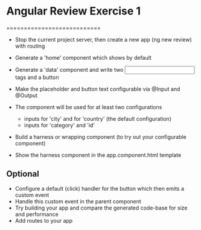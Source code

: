 # Angular Review Exercise 1  
===========================

- Stop the current project server, then create a new app (ng new review) with routing
- Generate a 'home' component which shows by default
- Generate a 'data' component and write two <input> tags and a button
- Make the placeholder and button text configurable via @Input and @Output

- The component will be used for at least two configurations
  - inputs for 'city' and for 'country' (the default configuration)
  - inputs for 'category' and 'id'

- Build a harness or wrapping component (to try out your configurable component)
- Show the harness component in the app.component.html template


Optional
--------
- Configure a default (click) handler for the button which then emits a custom event
- Handle this custom event in the parent component
- Try building your app and compare the generated code-base for size and performance
- Add routes to your app